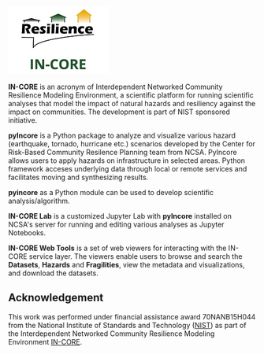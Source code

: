 ![IN-CORE name and logo](images/incore0.png)

**IN-CORE** is an acronym of Interdependent Networked Community Resilience Modeling Environment, a scientific platform for running scientific analyses that model the impact of natural hazards and resiliency against
the impact on communities. The development is part of NIST sponsored initiative.

**pyIncore** is a Python package to analyze and visualize various hazard (earthquake, tornado, hurricane etc.)
scenarios developed by the Center for Risk-Based Community Resilence Planning team from NCSA. PyIncore allows users to apply hazards on infrastructure in selected areas.
Python framework acceses underlying data through local or remote services and facilitates moving
and synthesizing results.

**pyincore** as a Python module can be used to develop scientific analysis/algorithm.

**IN-CORE Lab** is a customized Jupyter Lab with **pyIncore** installed on NCSA's server for running and editing
various analyses as Jupyter Notebooks.

**IN-CORE Web Tools** is a set of web viewers for interacting with the IN-CORE service layer.
The viewers enable users to browse and search the **Datasets**, **Hazards** and **Fragilities**,
view the metadata and visualizations, and download the datasets.

## Acknowledgement

This work was performed under financial assistance award 70NANB15H044 from
the National Institute of Standards and Technology ([NIST](https://www.nist.gov/)) as part of
the Interdependent Networked Community Resilience Modeling
Environment [IN-CORE](http://resilience.colostate.edu/in_core.shtml).

